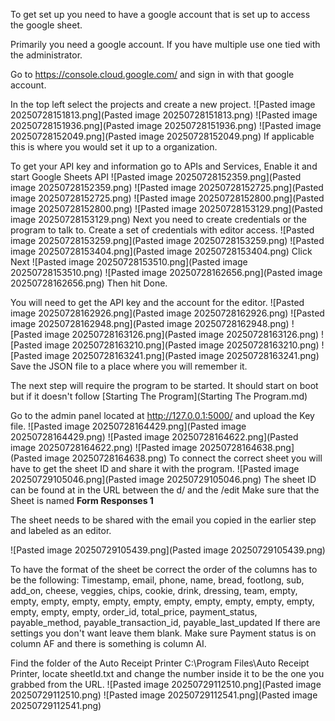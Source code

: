 
To get set up you need to have a google account that is set up to access the google sheet.

Primarily you need a google account. If you have multiple use one tied with the administrator. 

Go to https://console.cloud.google.com/ and sign in with that google account.

In the top left select the projects and create a new project.
![Pasted image 20250728151813.png](Pasted image 20250728151813.png)
![Pasted image 20250728151936.png](Pasted image 20250728151936.png)
![Pasted image 20250728152049.png](Pasted image 20250728152049.png)
If applicable this is where you would set it up to a organization.

To get your API key and information go to APIs and Services, Enable it and start Google Sheets API
![Pasted image 20250728152359.png](Pasted image 20250728152359.png)
![Pasted image 20250728152725.png](Pasted image 20250728152725.png)
![Pasted image 20250728152800.png](Pasted image 20250728152800.png)
![Pasted image 20250728153129.png](Pasted image 20250728153129.png)
Next you need to create credentials or the program to talk to. Create a set of credentials with editor access.
![Pasted image 20250728153259.png](Pasted image 20250728153259.png)
![Pasted image 20250728153404.png](Pasted image 20250728153404.png)
Click Next
![Pasted image 20250728153510.png](Pasted image 20250728153510.png)
![Pasted image 20250728162656.png](Pasted image 20250728162656.png)
Then hit Done.

You will need to get the API key and the account for the editor.
![Pasted image 20250728162926.png](Pasted image 20250728162926.png)
![Pasted image 20250728162948.png](Pasted image 20250728162948.png)
![Pasted image 20250728163126.png](Pasted image 20250728163126.png)
![Pasted image 20250728163210.png](Pasted image 20250728163210.png)
![Pasted image 20250728163241.png](Pasted image 20250728163241.png)
Save the JSON file to a place where you will remember it.

The next step will require the program to be started. It should start on boot but if it doesn't follow [Starting The Program](Starting The Program.md)

Go to the admin panel located at http://127.0.0.1:5000/ and upload the Key file.
![Pasted image 20250728164429.png](Pasted image 20250728164429.png)
![Pasted image 20250728164622.png](Pasted image 20250728164622.png)
![Pasted image 20250728164638.png](Pasted image 20250728164638.png)
To connect the correct sheet you will have to get the sheet ID and share it with the program. 
![Pasted image 20250729105046.png](Pasted image 20250729105046.png)
The sheet ID can be found at in the URL between the d/ and the /edit
Make sure that the Sheet is named **Form Responses 1** 

The sheet needs to be shared with the email you copied in the earlier step and labeled as an editor.

![Pasted image 20250729105439.png](Pasted image 20250729105439.png)


To have the format of the sheet be correct the order of the columns has to be the following:
Timestamp, email, phone, name, bread, footlong, sub, add_on, cheese, veggies, chips, cookie, drink, dressing, team, empty, empty, empty, empty, empty, empty, empty, empty, empty, empty, empty, empty, empty, empty, order_id, total_price, payment_status,  payable_method, payable_transaction_id, payable_last_updated
If there are settings you don't want leave them blank. Make sure Payment status is on column AF and there is something is column AI.

Find the folder of the Auto Receipt Printer C:\Program Files\Auto Receipt Printer, locate sheetId.txt and change the number inside it to be the one you grabbed from the URL.
![Pasted image 20250729112510.png](Pasted image 20250729112510.png)
![Pasted image 20250729112541.png](Pasted image 20250729112541.png)

